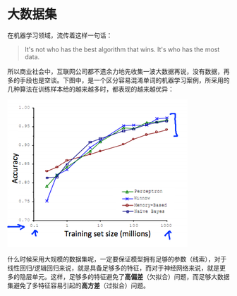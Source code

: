 大数据集
================

在机器学习领域，流传着这样一句话：

> It's not who has the best algorithm that wins. It's who has the most data.

所以商业社会中，互联网公司都不遗余力地先收集一波大数据再说，没有数据，再多的手段也是空谈。下图中，是一个区分容易混淆单词的机器学习案例，所采用的几种算法在训练样本给的越来越多时，都表现的越来越优异：

![区分易混淆单词](../attachments/区分易混淆单词.png)

什么时候采用大规模的数据集呢，一定要保证模型拥有足够的参数（线索），对于线性回归/逻辑回归来说，就是具备足够多的特征，而对于神经网络来说，就是更多的隐层单元。这样，足够多的特征避免了**高偏差**（欠拟合）问题，而足够大数据集避免了多特征容易引起的**高方差**（过拟合）问题。

